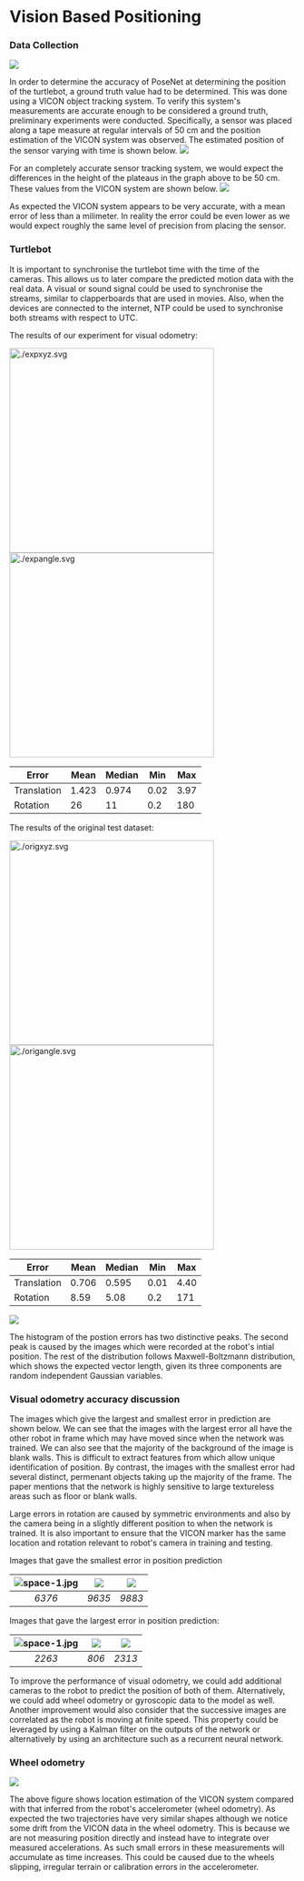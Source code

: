 # Vision Based Positioning

### Data Collection

![](./KaurCuup.svg)


In order to determine the accuracy of PoseNet at determining the position of the turtlebot, a ground truth value had to be determined. This was done using a VICON object tracking system. To verify this system's measurements are accurate enough to be considered a ground truth, preliminary experiments were conducted. Specifically, a sensor was placed along a tape measure at regular intervals of 50 cm and the position estimation of the VICON system was observed. The estimated position of the sensor  varying with time is shown below.
![](./pos.svg)

For an completely accurate sensor tracking system, we would expect the differences in the height of the plateaus in the graph above to be 50 cm. These values from the VICON system are shown below.
![](./distdiff.png)

As expected the VICON system appears to be very accurate, with a mean error of less than a milimeter. In reality the error could be even lower as we would expect roughly the same level of precision from placing the sensor.

### Turtlebot
It is important to synchronise the turtlebot time with the time of the cameras. This allows us to later compare the predicted motion data with the real data. A visual or sound signal could be used to synchronise the streams, similar to clapperboards that are used in movies. Also, when the devices are connected to the internet, NTP could be used to synchronise both streams with respect to UTC.


The results of our experiment for visual odometry:

<img src="./expxyz.svg" alt="./expxyz.svg" height = "360" width="360"/><img src="./expangle.svg" alt="./expangle.svg" height = "360" width="360"/>


|Error| Mean | Median | Min | Max | 
|------|------  |------  |------  |------  |
|   Translation |  1.423 | 0.974 | 0.02 | 3.97 |
|   Rotation |  26 | 11 | 0.2 | 180|



The results of the original test dataset:

<img src="./origxyz.svg" alt="./origxyz.svg" height = "360" width="360"/><img src="./origangle.svg" alt="./origangle.svg" height = "360" width="360"/>

|Error| Mean | Median | Min | Max | 
|------|------  |------  |------  |------  |
|   Translation |  0.706 | 0.595 | 0.01 | 4.40 |
|   Rotation |  8.59 | 5.08 | 0.2 | 171|

![](./viconerr.svg)

The histogram of the postion errors has two distinctive peaks. The second peak is caused by the images which were recorded at the robot's intial position. The rest of the distribution follows Maxwell-Boltzmann distribution, which shows the expected vector length, given its three components are random independent Gaussian variables. 

### Visual odometry accuracy discussion

The images which give the largest and smallest error in prediction are shown below. We can see that the images with the largest error all have the other robot in frame which may have moved since when the network was trained. We can also see that the majority of the background of the image is blank walls. This is difficult to extract features from which allow unique identification of position. By contrast, the images with the smallest error had several distinct, permenant objects taking up the majority of the frame. The paper mentions that the network is highly sensitive to large textureless areas such as floor or blank walls.

Large errors in rotation are caused by symmetric environments and also by the camera being in a slightly different position to when the network is trained. It is also important to ensure that the VICON marker has the same location and rotation relevant to robot's camera in training and testing.


Images that gave the smallest error in position prediction

| ![space-1.jpg](./bestimages/2019-01-31-14-42-03-236518.png) | ![](./bestimages/2019-01-31-14-43-51-731422.png) | ![](./bestimages/2019-01-31-14-43-59-991355.png) |
|:--:|:--:|:--:| 
| *6376* |*9635*|*9883*|

Images that gave the largest error in position prediction:

| ![space-1.jpg](./worstimages/2019-01-31-14-38-57-806163.png) | ![](./worstimages/2019-01-31-14-39-46-309718.png) | ![](./worstimages/2019-01-31-14-39-47-973832.png) |
|:--:|:--:|:--:| 
| *2263* |*806*|*2313*|

To improve the performance of visual odometry, we could add additional cameras to the robot to predict the position of both of them. Alternatively, we could add wheel odometry or gyroscopic data to the model as well. Another improvement would also consider that the successive  images are correlated as the robot is moving at finite speed. This property could be leveraged by using a Kalman filter on the outputs of the network or alternatively by using an architecture such as a recurrent neural network. 



### Wheel odometry
![](./wheelodom2d.svg)

The above figure shows location estimation of the VICON system compared with that inferred from the robot's accelerometer (wheel odometry). As expected the two trajectories have very similar shapes although we notice some drift from the VICON data in the wheel odometry. This is because we are not measuring position directly and instead have to integrate over measured accelerations. As such small errors in these measurements will accumulate as time increases. This could be caused due to the wheels slipping, irregular terrain or calibration errors in the accelerometer.